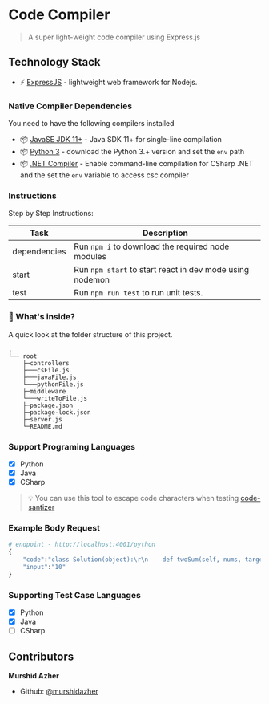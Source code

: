 # Code Compiler
>A super light-weight code compiler using Express.js


## Technology Stack
* :zap: [ExpressJS](https://expressjs.com/) - lightweight web framework for Nodejs.


### Native Compiler Dependencies

You need to have the following compilers installed

* :package: [JavaSE JDK 11+](https://www.oracle.com/java/technologies/javase-jdk13-downloads.html) - Java SDK 11+ for single-line compilation
* :package: [Python 3](https://www.python.org/downloads/) - download the Python 3.+ version and set the `env` path
* :package: [.NET Compiler](https://docs.microsoft.com/en-us/dotnet/csharp/language-reference/compiler-options/command-line-building-with-csc-exe) - Enable command-line compilation for CSharp .NET and the set the `env` variable to access csc compiler

### Instructions

Step by Step Instructions:

| Task             | Description                                                                                                                                     |
| ---------------- | ----------------------------------------------------------------------------------------------------------------------------------------------- |
| dependencies         | Run `npm i` to download the required node modules 
| start         | Run `npm start` to start react in dev mode using nodemon
| test        | Run `npm run test` to run unit tests.

### :open_file_folder: What's inside?

A quick look at the folder structure of this project.
    
    .
    └── root
        ├─controllers
        ├───csFile.js
        ├───javaFile.js
        └───pythonFile.js
        ├─middleware
        └───writeToFile.js
        ├─package.json
        ├─package-lock.json
        ├─server.js
        └─README.md

### Support Programing Languages

- [x] Python
- [x] Java
- [x] CSharp

>:bulb: You can use this tool to escape code characters when testing [code-santizer](https://www.freeformatter.com/java-dotnet-escape.html#ad-output)

### Example Body Request

```python
# endpoint - http://localhost:4001/python
{
	"code":"class Solution(object):\r\n    def twoSum(self, nums, target):\r\n        if nums is None :\r\n            return [1,0]\r\n        if len(nums) <= 1:\r\n            return [0,0]\r\n        buff_dict = {}\r\n        for i in range(len(nums)):\r\n            if nums[i] in buff_dict:\r\n                return [buff_dict[nums[i]], i]\r\n            else:\r\n                buff_dict[target - nums[i]] = i",
	"input":"10"
}
```

### Supporting Test Case Languages

- [x] Python
- [x] Java
- [ ] CSharp

## Contributors

**Murshid Azher**

- Github: [@murshidazher](https://github.com/murshidazher)